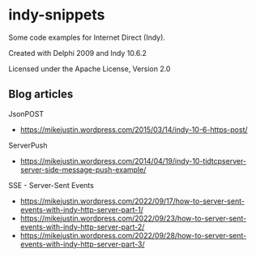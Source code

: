 # indy-snippets
Some code examples for Internet Direct (Indy).

Created with Delphi 2009 and Indy 10.6.2

Licensed under the Apache License, Version 2.0 

## Blog articles
JsonPOST
* https://mikejustin.wordpress.com/2015/03/14/indy-10-6-https-post/

ServerPush
* https://mikejustin.wordpress.com/2014/04/19/indy-10-tidtcpserver-server-side-message-push-example/

SSE - Server-Sent Events
* https://mikejustin.wordpress.com/2022/09/17/how-to-server-sent-events-with-indy-http-server-part-1/
* https://mikejustin.wordpress.com/2022/09/23/how-to-server-sent-events-with-indy-http-server-part-2/
* https://mikejustin.wordpress.com/2022/09/28/how-to-server-sent-events-with-indy-http-server-part-3/
